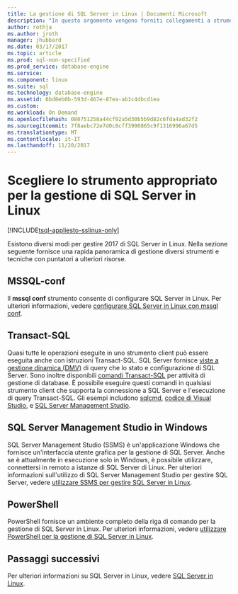 ```yaml
---
title: La gestione di SQL Server in Linux | Documenti Microsoft
description: "In questo argomento vengono forniti collegamenti a strumenti e attività comuni di gestione per SQL Server in esecuzione in Linux."
author: rothja
ms.author: jroth
manager: jhubbard
ms.date: 03/17/2017
ms.topic: article
ms.prod: sql-non-specified
ms.prod_service: database-engine
ms.service: 
ms.component: linux
ms.suite: sql
ms.technology: database-engine
ms.assetid: 6bd8eb0b-593d-467e-87ea-ab1c4dbcd1ea
ms.custom: 
ms.workload: On Demand
ms.openlocfilehash: 080751258a44cf02a5d30b5b9d82c6fda4ad32f2
ms.sourcegitcommit: 7f8aebc72e7d0c8cff3990865c9f1316996a67d5
ms.translationtype: MT
ms.contentlocale: it-IT
ms.lasthandoff: 11/20/2017
---
```

# <a name="choose-the-right-tool-to-manage-sql-server-on-linux"></a>Scegliere lo strumento appropriato per la gestione di SQL Server in Linux

[!INCLUDE[tsql-appliesto-sslinux-only](../includes/tsql-appliesto-sslinux-only.md)]

Esistono diversi modi per gestire 2017 di SQL Server in Linux. Nella sezione seguente fornisce una rapida panoramica di gestione diversi strumenti e tecniche con puntatori a ulteriori risorse.

## <a name="mssql-conf"></a>MSSQL-conf 
Il **mssql conf** strumento consente di configurare SQL Server in Linux. Per ulteriori informazioni, vedere [configurare SQL Server in Linux con mssql conf](sql-server-linux-configure-mssql-conf.md).

## <a name="transact-sql"></a>Transact-SQL

Quasi tutte le operazioni eseguite in uno strumento client può essere eseguita anche con istruzioni Transact-SQL. SQL Server fornisce [viste a gestione dinamica (DMV)](../relational-databases/system-dynamic-management-views/system-dynamic-management-views.md) di query che lo stato e configurazione di SQL Server. Sono inoltre disponibili [comandi Transact-SQL](https://msdn.microsoft.com/library/bb510741.aspx) per attività di gestione di database. È possibile eseguire questi comandi in qualsiasi strumento client che supporta la connessione a SQL Server e l'esecuzione di query Transact-SQL. Gli esempi includono [sqlcmd](sql-server-linux-setup-tools.md), [codice di Visual Studio](sql-server-linux-develop-use-vscode.md), e [SQL Server Management Studio](sql-server-linux-manage-ssms.md).

## <a name="sql-server-management-studio-on-windows"></a>SQL Server Management Studio in Windows

SQL Server Management Studio (SSMS) è un'applicazione Windows che fornisce un'interfaccia utente grafica per la gestione di SQL Server. Anche se è attualmente in esecuzione solo in Windows, è possibile utilizzare, connettersi in remoto a istanze di SQL Server di Linux. Per ulteriori informazioni sull'utilizzo di SQL Server Management Studio per gestire SQL Server, vedere [utilizzare SSMS per gestire SQL Server in Linux](sql-server-linux-manage-ssms.md).

## <a name="powershell"></a>PowerShell

PowerShell fornisce un ambiente completo della riga di comando per la gestione di SQL Server in Linux. Per ulteriori informazioni, vedere [utilizzare PowerShell per la gestione di SQL Server in Linux](sql-server-linux-manage-powershell.md).

## <a name="next-steps"></a>Passaggi successivi

Per ulteriori informazioni su SQL Server in Linux, vedere [SQL Server in Linux](sql-server-linux-overview.md).
